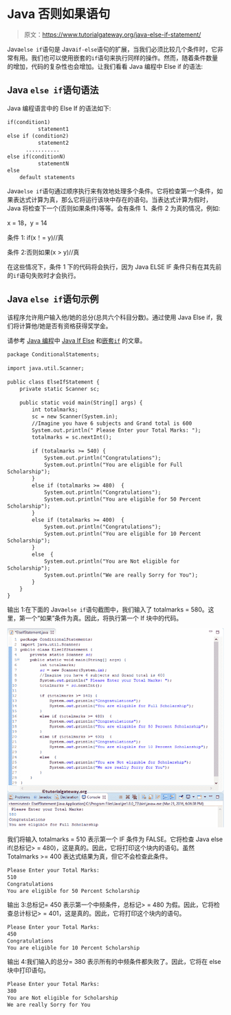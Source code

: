 # Java 否则如果语句

> 原文：<https://www.tutorialgateway.org/java-else-if-statement/>

Java`else if`语句是 Java`if-else`语句的扩展，当我们必须比较几个条件时，它非常有用。我们也可以使用嵌套的`if`语句来执行同样的操作。然而，随着条件数量的增加，代码的复杂性也会增加。让我们看看 Java 编程中 Else if 的语法:

## Java `else if`语句语法

Java 编程语言中的 Else If 的语法如下:

```
if(condition1)
          statement1
else if (condition2)
          statement2
      ...........
else if(conditionN)
          statementN
else
    default statements
```

Java`else if`语句通过顺序执行来有效地处理多个条件。它将检查第一个条件，如果表达式计算为真，那么它将运行该块中存在的语句。当表达式计算为假时，Java 将检查下一个(否则如果条件)等等。会有条件 1、条件 2 为真的情况，例如:

x = 18，y = 14

条件 1: if(x！= y)//真

条件 2:否则如果(x > y)//真

在这些情况下，条件 1 下的代码将会执行，因为 Java ELSE IF 条件只有在其先前的`if`语句失败时才会执行。

## Java `else if`语句示例

该程序允许用户输入他/她的总分(总共六个科目分数)。通过使用 Java Else if，我们将计算他/她是否有资格获得奖学金。

请参考 [Java 编程](https://www.tutorialgateway.org/java-tutorial/)中 [Java If Else](https://www.tutorialgateway.org/java-if-else-statement/) 和[嵌套`if`](https://www.tutorialgateway.org/nested-if-in-java-programming/) 的文章。

```
package ConditionalStatements;

import java.util.Scanner;

public class ElseIfStatement {
	private static Scanner sc;

	public static void main(String[] args) {
		int totalmarks;
		sc = new Scanner(System.in);		
		//Imagine you have 6 subjects and Grand total is 600 
		System.out.println(" Please Enter your Total Marks: ");
		totalmarks = sc.nextInt();

		if (totalmarks >= 540) {
			System.out.println("Congratulations"); 
			System.out.println("You are eligible for Full Scholarship");
		}
		else if (totalmarks >= 480)  {
			System.out.println("Congratulations"); 
			System.out.println("You are eligible for 50 Percent Scholarship");
		}
		else if (totalmarks >= 400)  {
			System.out.println("Congratulations"); 
			System.out.println("You are eligible for 10 Percent Scholarship");
		}
		else  {
			System.out.println("You are Not eligible for Scholarship"); 
			System.out.println("We are really Sorry for You");
		}
	}
}
```

输出 1:在下面的 Java`else if`语句截图中，我们输入了 totalmarks = 580。这里，第一个“如果”条件为真。因此，将执行第一个 If 块中的代码。

![Java Else If Statement 1](img/b19d0c3bbae8ffedfc0e439b9669604f.png)

我们将输入 totalmarks = 510 表示第一个 IF 条件为 FALSE。它将检查 Java else if(总标记> = 480)，这是真的。因此，它将打印这个块内的语句。虽然 Totalmarks >= 400 表达式结果为真，但它不会检查此条件。

```
Please Enter your Total Marks: 
510
Congratulations
You are eligible for 50 Percent Scholarship
```

输出 3:总标记= 450 表示第一个中频条件，总标记> = 480 为假。因此，它将检查总计标记> = 401，这是真的。因此，它将打印这个块内的语句。

```
Please Enter your Total Marks: 
450
Congratulations
You are eligible for 10 Percent Scholarship
```

输出 4:我们输入的总分= 380 表示所有的中频条件都失败了。因此，它将在 else 块中打印语句。

```
Please Enter your Total Marks: 
380
You are Not eligible for Scholarship
We are really Sorry for You
```